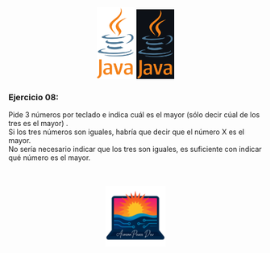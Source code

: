 <p align="center">
  <img src="https://raw.githubusercontent.com/APoves/Java/main/claro.png#gh-light-mode-only" alt="Logo modo claro" width="75">
  <img src="https://raw.githubusercontent.com/APoves/Java/main/oscuro.png#gh-dark-mode-only" alt="Logo modo oscuro" width="75">
</p>

### Ejercicio 08:
Pide 3 números por teclado e indica cuál es el mayor (sólo decir cúal de los tres es el mayor) .<br>
Si los tres números son iguales, habría que decir que el número X es el mayor. <br>
No sería necesario indicar que los tres son iguales, es suficiente con indicar qué número es el mayor.
<br>
<br>
<br>

<p align="center">
<img src="https://github.com/APoves/APoves/blob/main/logo.png" alt="Mi Logo" width="120"/>
</p>
